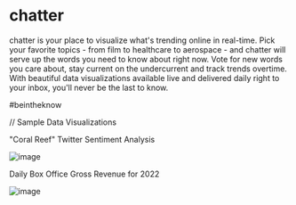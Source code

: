 # chatter

chatter is your place to visualize what's trending online in real-time.  Pick your favorite topics - from film to healthcare to aerospace - and chatter will serve up the words you need to know about right now.  Vote for new words you care about, stay current on the undercurrent and track trends overtime.  With beautiful data visualizations available live and delivered daily right to your inbox, you'll never be the last to know.

#beintheknow


// Sample Data Visualizations

"Coral Reef" Twitter Sentiment Analysis

![image](https://user-images.githubusercontent.com/93865608/172704314-d24ab8c1-1911-45a2-be5a-fc83c0469c96.png)

Daily Box Office Gross Revenue for 2022

![image](https://user-images.githubusercontent.com/93865608/172704968-0adfff52-c183-4353-9886-b6ee9b4f6dc0.png)
